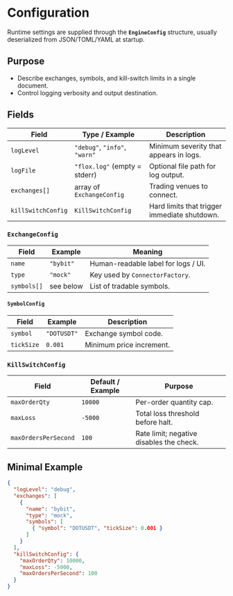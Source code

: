 # Configuration

Runtime settings are supplied through the **`EngineConfig`** structure, usually
deserialized from JSON/TOML/YAML at startup.

## Purpose
* Describe exchanges, symbols, and kill-switch limits in a single document.
* Control logging verbosity and output destination.

## Fields

| Field                 | Type / Example                                    | Description                                                 |
|-----------------------|---------------------------------------------------|-------------------------------------------------------------|
| `logLevel`            | `"debug"`, `"info"`, `"warn"`                     | Minimum severity that appears in logs.                      |
| `logFile`             | `"flox.log"` (empty = stderr)                     | Optional file path for log output.                          |
| `exchanges[]`         | array of `ExchangeConfig`                         | Trading venues to connect.                                  |
| `killSwitchConfig`    | `KillSwitchConfig`                                | Hard limits that trigger immediate shutdown.                |

### `ExchangeConfig`

| Field       | Example              | Meaning                                |
|-------------|----------------------|----------------------------------------|
| `name`      | `"bybit"`            | Human-readable label for logs / UI.    |
| `type`      | `"mock"`             | Key used by `ConnectorFactory`.        |
| `symbols[]` | see below            | List of tradable symbols.              |

#### `SymbolConfig`

| Field               | Example   | Description                            |
|---------------------|-----------|----------------------------------------|
| `symbol`            | `"DOTUSDT"` | Exchange symbol code.                 |
| `tickSize`          | `0.001`   | Minimum price increment.               |

### `KillSwitchConfig`

| Field                | Default / Example | Purpose                                  |
|----------------------|-------------------|------------------------------------------|
| `maxOrderQty`        | `10000`           | Per-order quantity cap.                  |
| `maxLoss`            | `-5000`           | Total loss threshold before halt.        |
| `maxOrdersPerSecond` | `100`             | Rate limit; negative disables the check. |

## Minimal Example

````json
{
  "logLevel": "debug",
  "exchanges": [
    {
      "name": "bybit",
      "type": "mock",
      "symbols": [
        { "symbol": "DOTUSDT", "tickSize": 0.001 }
      ]
    }
  ],
  "killSwitchConfig": {
    "maxOrderQty": 10000,
    "maxLoss": -5000,
    "maxOrdersPerSecond": 100
  }
}
````